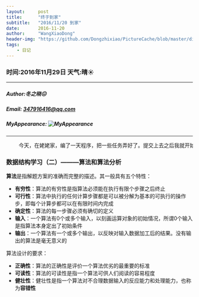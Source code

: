 ```yaml
---
layout:     post
title:      "终于到家"
subtitle:   "2016/11/20 到家"
date:       2016-11-20
author:     "WangXiaoDong"
header-img: "https://github.com/Dongzhixiao/PictureCache/blob/master/diaryPic/20161120.jpg?raw=true"
tags:
    - 日记
---
```


### 时间:2016年11月29日 天气:晴:sunny:
-----
#####   Author:冬之晓:confounded:
#####   Email: 347916416@qq.com
#####   MyAppearance: ![MyAppearance](../MyPicture.JPG "我的头像")
----------

<pre>
    今天，在姥姥家，编了一天程序，把一些任务弄好了。提交上去之后我就开始休息，因为马上就要去焦作学习了，所以我要趁现在好好放松一下！
</pre>


### 数据结构学习（二）———算法和算法分析

**算法**是指解题方案的准确而完整的描述。其一般具有五个特性：

- **有穷性**：算法的有穷性是指算法必须能在执行有限个步骤之后终止
- **可行性**：算法中执行的任何计算步骤都是可以被分解为基本的可执行的操作步，即每个计算步都可以在有限时间内完成
- **确定性**：算法的每一步骤必须有确切的定义
- **输入**：一个算法有0个或多个输入，以刻画运算对象的初始情况，所谓0个输入是指算法本身定出了初始条件
- **输出**：一个算法有一个或多个输出，以反映对输入数据加工后的结果。没有输出的算法是毫无意义的

算法设计的要求：

- **正确性**：算法的正确性是评价一个算法优劣的最重要的标准
- **可读性**：算法的可读性是指一个算法可供人们阅读的容易程度
- **健壮性**：健壮性是指一个算法对不合理数据输入的反应能力和处理能力，也称为**容错性**

